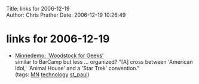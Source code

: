 Title: links for 2006-12-19  
Author: Chris Prather
Date: 2006-12-19 10:26:49

# links for 2006-12-19
<ul class="delicious">
	<li>
		<div class="delicious-link"><a href="http://www.topix.net/content/kri/1545080806029793104937144015512325216675">Minnedemo: 'Woodstock for Geeks'</a></div>
		<div class="delicious-extended">similar to BarCamp but less ... organized? "[A] cross between 'American Idol,' 'Animal House' and a 'Star Trek' convention."</div>
		<div class="delicious-tags">(tags: <a href="http://del.icio.us/perigrin/MN">MN</a> <a href="http://del.icio.us/perigrin/technology">technology</a> <a href="http://del.icio.us/perigrin/st_paul">st_paul</a>)</div>
	</li>
</ul>

